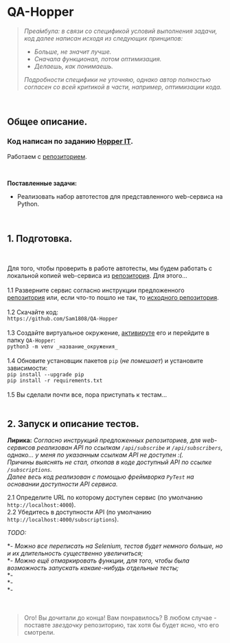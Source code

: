 # QA-Hopper


>*Преа́мбула: в связи со спецификой условий выполнения задачи, код далее написан исходя из  следующих принципов:*
>   - *Больше, не значит лучше.*
>   - *Сначала функционал, потом оптимизация.*
>   - *Делаешь, как понимаешь.*<br>
>
>*Подробности специфики не уточняю, однако автор полностью согласен со всей критикой в части, например, оптимизации кода.*

<br>

## Общее описание.

### Код написан по заданию [Hopper IT](https://hopper-it.ru/).

Работаем с [репозиторием](https://gitlab.monq.ru/p.alekseev/flask-app-example).

<br>

**Поставленные задачи:**
- Реализовать набор автотестов для представленного web-сервиса на Python.

<br>

## 1. Подготовка. 
<br>

Для того, чтобы проверить в работе автотесты, мы будем работать с локальной копией web-сервиса из [репозитория](https://gitlab.monq.ru/p.alekseev/flask-app-example). Для этого...
<br><br>
1.1 Разверните сервис согласно инструкции предложенного [репозитория](https://gitlab.monq.ru/p.alekseev/flask-app-example) или, если что-то пошло не так, то [исходного репозитория](https://github.com/zeburek/flask-mongoengine-example).
<br><br>
1.2 Скачайте код:<br>
`https://github.com/Sam1808/QA-Hopper`
<br><br>
1.3 Создайте виртуальное окружение, [активируте](https://devpractice.ru/python-lesson-17-virtual-envs/#p33) его и перейдите в папку `QA-Hopper`:<br>
`python3 -m venv _название_окружения_`
<br><br>
1.4 Обновите установщик пакетов `pip` (*не помешает*) и установите зависимости:<br>
`pip install --upgrade pip`<br>
`pip install -r requirements.txt`
<br><br>
1.5 Вы сделали почти все, пора приступать к тестам... 
<br><br>

## 2. Запуск и описание тестов.

**Лирика:** *Согласно инструкций предложенных репозиториев, для web-сервисов реализован API по ссылкам `/api/subscribe` и `/api/subscribers`, однако... у меня по указанным ссылкам API не доступен :(. 
<br>
Причины выяснять не стал, откопав в коде доступный API по ссылке `/subscriptions`.
<br>
Далее весь код реализован с помощью фреймворка `PyTest` на основании доступности API сервиса.*

2.1 Определите URL по которому доступен сервис (по умолчанию `http://localhost:4000`).
<br>
2.2 Убедитесь в доступности API (по умолчанию `http://localhost:4000/subscriptions`).





*TODO:*

 *- *Можно все переписать на Selenium, тестов будет немного больше, но и их длительность существенно увеличиться;* <br>
 *- *Можно ещё отмаркировать функции, для того, чтобы была возможность запускать какаие-нибудь отдельные тесты;*<br>
 *- <br>
 *- <br>
 *- <br>
 <br><br>


> Ого! Вы дочитали до конца! Вам понравилось? В любом случае - поставте *звездочку* репозиторию, так хотя бы будет ясно, что его смотрели.<br>